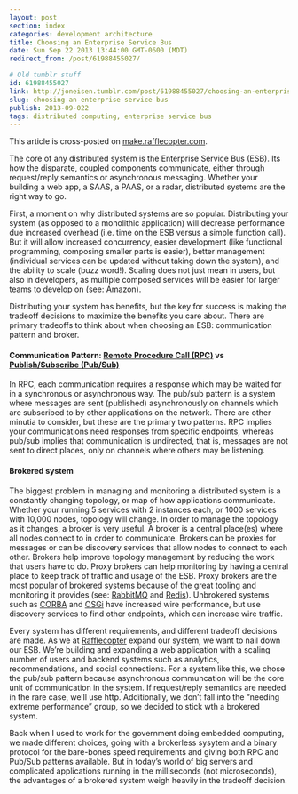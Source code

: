 ```yaml
---
layout: post
section: index
categories: development architecture
title: Choosing an Enterprise Service Bus
date: Sun Sep 22 2013 13:44:00 GMT-0600 (MDT)
redirect_from: /post/61988455027/

# Old tumblr stuff
id: 61988455027
link: http://joneisen.tumblr.com/post/61988455027/choosing-an-enterprise-service-bus
slug: choosing-an-enterprise-service-bus
publish: 2013-09-022
tags: distributed computing, enterprise service bus
---
```



This article is cross-posted on [make.rafflecopter.com](http://make.rafflecopter.com/enterprise-service-bus.html).

The core of any distributed system is the Enterprise Service Bus (ESB). Its how the disparate, coupled components communicate, either through request/reply semantics or asynchronous messaging. Whether your building a web app, a SAAS, a PAAS, or a radar, distributed systems are the right way to go.

First, a moment on why distributed systems are so popular. Distributing your system (as opposed to a monolithic application) will decrease performance due increased overhead (i.e. time on the ESB versus a simple function call). But it will allow increased concurrency, easier development (like functional programming, composing smaller parts is easier), better management (individual services can be updated without taking down the system), and the ability to scale (buzz word!). Scaling does not just mean in users, but also in developers, as multiple composed services will be easier for larger teams to develop on (see: Amazon).

Distributing your system has benefits, but the key for success is making the tradeoff decisions to maximize the benefits you care about. There are primary tradeoffs to think about when choosing an ESB: communication pattern and broker.

#### Communication Pattern: [Remote Procedure Call (RPC)](http://en.wikipedia.org/wiki/Remote_procedure_call) vs [Publish/Subscribe (Pub/Sub)](http://en.wikipedia.org/wiki/Publish%E2%80%93subscribe_pattern)

In RPC, each communication requires a response which may be waited for in a synchronous or asynchronous way. The pub/sub pattern is a system where messages are sent (published) asynchronously on channels which are subscribed to by other applications on the network. There are other minutia to consider, but these are the primary two patterns. RPC implies your communications need responses from specific endpoints, whereas pub/sub implies that communication is undirected, that is, messages are not sent to direct places, only on channels where others may be listening.

#### Brokered system

The biggest problem in managing and monitoring a distributed system is a constantly changing topology, or map of how applications communicate. Whether your running 5 services with 2 instances each, or 1000 services with 10,000 nodes, topology will change. In order to manage the topology as it changes, a broker is very useful. A broker is a central place(es) where all nodes connect to in order to communicate. Brokers can be proxies for messages or can be discovery services that allow nodes to connect to each other. Brokers help improve topology management by reducing the work that users have to do. Proxy brokers can help monitoring by having a central place to keep track of traffic and usage of the ESB. Proxy brokers are the most popular of brokered systems because of the great tooling and monitoring it provides (see: [RabbitMQ](http://www.rabbitmq.com/) and [Redis](http://redis.io/)). Unbrokered systems such as [CORBA](http://en.wikipedia.org/wiki/Common_Object_Request_Broker_Architecture) and [OSGi](http://www.osgi.org/Main/HomePage) have increased wire performance, but use discovery services to find other endpoints, which can increase wire traffic.

Every system has different requirements, and different tradeoff decisions are made. As we at [Rafflecopter](http://rafflecopter.com) expand our system, we want to nail down our ESB. We’re building and expanding a web application with a scaling number of users and backend systems such as analytics, recommendations, and social connections. For a system like this, we chose the pub/sub pattern because asynchronous communcation will be the core unit of communication in the system. If request/reply semantics are needed in the rare case, we’ll use http. Additionally, we don’t fall into the “needing extreme performance” group, so we decided to stick wth a brokered system.

Back when I used to work for the government doing embedded computing, we made different choices, going with a brokerless sysytem and a binary protocol for the bare-bones speed requirements and giving both RPC and Pub/Sub patterns available. But in today’s world of big servers and complicated applications running in the milliseconds (not microseconds), the advantages of a brokered system weigh heavily in the tradeoff decision.

